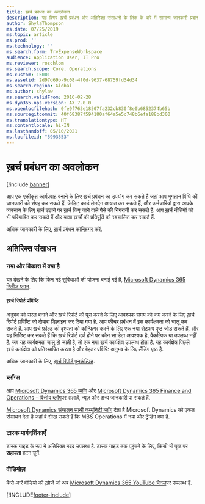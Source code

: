 ```yaml
---
title: ख़र्च प्रबंधन का अवलोकन
description: यह विषय ख़र्च प्रबंधन और अतिरिक्त संसाधनों के लिंक के बारे में सामान्य जानकारी प्रदान करता है. आप एक एकीकृत कार्यप्रवाह बनाने के लिए ख़र्च प्रबंधन का उपयोग कर सकते हैं जहां आप भुगतान विधि की जानकारी को संग्रह कर सकते हैं, क्रेडिट कार्ड लेनदेन आयात कर सकते हैं, और कर्मचारियों द्वारा आपके व्यवसाय के लिए खर्च उठाने पर ख़र्च किए जाने वाले पैसे की निगरानी कर सकते हैं.
author: ShylaThompson
ms.date: 07/25/2019
ms.topic: article
ms.prod: ''
ms.technology: ''
ms.search.form: TrvExpenseWorkspace
audience: Application User, IT Pro
ms.reviewer: roschlom
ms.search.scope: Core, Operations
ms.custom: 15001
ms.assetid: 2d97d69b-9c08-4f0d-9637-68759fd34d34
ms.search.region: Global
ms.author: shylaw
ms.search.validFrom: 2016-02-28
ms.dyn365.ops.version: AX 7.0.0
ms.openlocfilehash: 0fe9f763e18507fa232cb830f8e0b6852374b65b
ms.sourcegitcommit: 40f68387f594180af64a5e5c748b6efa188bd300
ms.translationtype: HT
ms.contentlocale: hi-IN
ms.lasthandoff: 05/10/2021
ms.locfileid: "5993553"
---
```

# <a name="expense-management-overview"></a>ख़र्च प्रबंधन का अवलोकन

[!include [banner](../includes/banner.md)]

आप एक एकीकृत कार्यप्रवाह बनाने के लिए ख़र्च प्रबंधन का उपयोग कर सकते हैं जहां आप भुगतान विधि की जानकारी को संग्रह कर सकते हैं, क्रेडिट कार्ड लेनदेन आयात कर सकते हैं, और कर्मचारियों द्वारा आपके व्यवसाय के लिए खर्च उठाने पर ख़र्च किए जाने वाले पैसे की निगरानी कर सकते हैं. आप ख़र्च नीतियों को भी परिभाषित कर सकते हैं और यात्रा ख़र्चों की प्रतिपूर्ति को स्वचालित कर सकते हैं.

अधिक जानकारी के लिए, [ख़र्च प्रबंधन कॉन्फ़िगर करें](plan-expense-management.md).

## <a name="additional-resources"></a>अतिरिक्त संसाधन

### <a name="whats-new-and-in-development"></a>नया और विकास में क्या है

यह देखने के लिए कि किन नई सुविधाओं की योजना बनाई गई है, [Microsoft Dynamics 365 रिलीज प्लान](/dynamics365/release-plans/).

#### <a name="expense-report-entry"></a>ख़र्च रिपोर्ट प्रविष्टि

अनुभव को सरल बनाने और ख़र्च रिपोर्ट को पूरा करने के लिए आवश्यक समय को कम करने के लिए ख़र्च रिपोर्ट प्रविष्टि को दोबारा डिज़ाइन कर दिया गया है. आप फीचर प्रबंधन में इस कार्यक्षमता को चालू कर सकते हैं. आप ख़र्च फ़ील्ड की दृश्यता को कॉन्फ़िगर करने के लिए एक नया सेटअप पृष्ठ जोड़ सकते हैं, और यह निर्दिष्ट कर सकते हैं कि ख़र्च रिपोर्ट दर्ज होने पर कौन सा डेटा आवश्यक है, वैकल्पिक या उपलब्ध नहीं है. जब यह कार्यक्षमता चालू हो जाती है, तो एक नया ख़र्च कार्यक्षेत्र उपलब्ध होता है. यह कार्यक्षेत्र पिछले ख़र्च कार्यक्षेत्र को प्रतिस्थापित करता है और बेहतर प्रविष्टि अनुभव के लिए लैंडिंग पृष्ठ है.

अधिक जानकारी के लिए, [ख़र्च रिपोर्ट पुनर्कल्पित](ExpenseWorkspaceNew.md).

### <a name="blogs"></a>ब्लॉग्स

आप [Microsoft Dynamics 365 ब्लॉग](https://community.dynamics.com/b/msftdynamicsblog?c=Enterprise) और [Microsoft Dynamics 365 Finance and Operations - वित्तीय ब्लॉग](https://community.dynamics.com/365/financeandoperations/b/financials)पर सलाहें, न्यूज़ और अन्य जानकारी पा सकते हैं.

[Microsoft Dynamics संचालन साथी कम्युनिटी ब्लॉग](https://community.dynamics.com/partner/b/operationspartnercommunityblog) देता है Microsoft Dynamics को एकल संसाधन देता है जहां वे सीख सकते हैं कि MBS Operations में नया और ट्रेंडिंग क्या है.

### <a name="task-guides"></a>टास्क मार्गदर्शिकाएँ

टास्क गाइड के रूप में अतिरिक्त मदद उपलब्ध है. टास्क गाइड तक पहुंचने के लिए, किसी भी पृष्ठ पर **सहायता** बटन चुनें.

### <a name="videos"></a>वीडियोज़

कैसे-करें वीडियो को ख़ोजें जो अब [Microsoft Dynamics 365 YouTube चैनल](https://www.youtube.com/channel/UCJGCg4rB3QSs8y_1FquelBQ)पर उपलब्ध हैं.


[!INCLUDE[footer-include](../includes/footer-banner.md)]